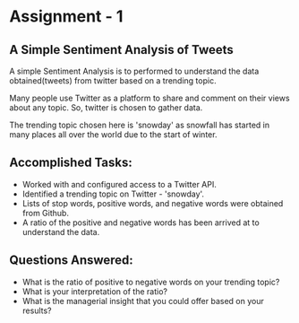 # Assignment - 1

## A Simple Sentiment Analysis of Tweets
A simple Sentiment Analysis is to performed to understand the data obtained(tweets) from twitter based on a trending topic.

Many people use Twitter as a platform to share and comment on their views about any topic. So, twitter is chosen to gather data.

The trending topic chosen here is 'snowday' as snowfall has started in many places all over the world due to the start of winter. 

## Accomplished Tasks:
* Worked with and configured access to a Twitter API.
* Identified a trending topic on Twitter - 'snowday'.
* Lists of stop words, positive words, and negative words were obtained from Github.
* A ratio of the positive and negative words has been arrived at to understand the data.

## Questions Answered:
* What is the ratio of positive to negative words on your trending topic?
* What is your interpretation of the ratio?
* What is the managerial insight that you could offer based on your results?


